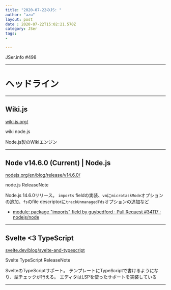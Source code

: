 ```yaml
---
title: "2020-07-22のJS: "
author: "azu"
layout: post
date : 2020-07-22T15:02:21.570Z
category: JSer
tags:
-

---
```


JSer.info #498

----

<h1 class="site-genre">ヘッドライン</h1>

----

## Wiki.js
[wiki.js.org/](https://wiki.js.org/ "Wiki.js")
<p class="jser-tags jser-tag-icon"><span class="jser-tag">wiki</span> <span class="jser-tag">node.js</span></p>

Node.js製のWikiエンジン


----

## Node v14.6.0 (Current) | Node.js
[nodejs.org/en/blog/release/v14.6.0/](https://nodejs.org/en/blog/release/v14.6.0/ "Node v14.6.0 (Current) | Node.js")
<p class="jser-tags jser-tag-icon"><span class="jser-tag">node.js</span> <span class="jser-tag">ReleaseNote</span></p>

Node.js 14.6.0リリース。
`imports` fieldの実装、`vm`に`microtaskMode`オプションの追加、`fs`のfile descriptorに`trackUnmanagedFds`オプションの追加など

- [module: package &quot;imports&quot; field by guybedford · Pull Request #34117 · nodejs/node](https://github.com/nodejs/node/pull/34117 "module: package &amp;quot;imports&amp;quot; field by guybedford · Pull Request #34117 · nodejs/node")

----

## Svelte <3 TypeScript
[svelte.dev/blog/svelte-and-typescript](https://svelte.dev/blog/svelte-and-typescript "Svelte <3 TypeScript")
<p class="jser-tags jser-tag-icon"><span class="jser-tag">Svelte</span> <span class="jser-tag">TypeScript</span> <span class="jser-tag">ReleaseNote</span></p>

SvelteのTypeScriptサポート。
テンプレートにTypeScriptで書けるようになり、型チェックが行える。
エディタはLSPを使ったサポートを実装している


----
